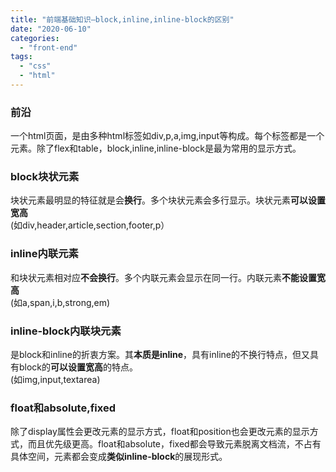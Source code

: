 ```yaml
---
title: "前端基础知识—block,inline,inline-block的区别"
date: "2020-06-10"
categories: 
  - "front-end"
tags: 
  - "css"
  - "html"
---
```


### 前沿

一个html页面，是由多种html标签如div,p,a,img,input等构成。每个标签都是一个元素。除了flex和table，block,inline,inline-block是最为常用的显示方式。

### block块状元素

块状元素最明显的特征就是会**换行**。多个块状元素会多行显示。块状元素**可以设置宽高**  
(如div,header,article,section,footer,p）

### inline内联元素

和块状元素相对应**不会换行**。多个内联元素会显示在同一行。内联元素**不能设置宽高**  
(如a,span,i,b,strong,em)

### inline-block内联块元素

是block和inline的折衷方案。其**本质是inline**，具有inline的不换行特点，但又具有block的**可以设置宽高**的特点。  
(如img,input,textarea)

### float和absolute,fixed

除了display属性会更改元素的显示方式，float和position也会更改元素的显示方式，而且优先级更高。float和absolute，fixed都会导致元素脱离文档流，不占有具体空间，元素都会变成**类似inline-block**的展现形式。
